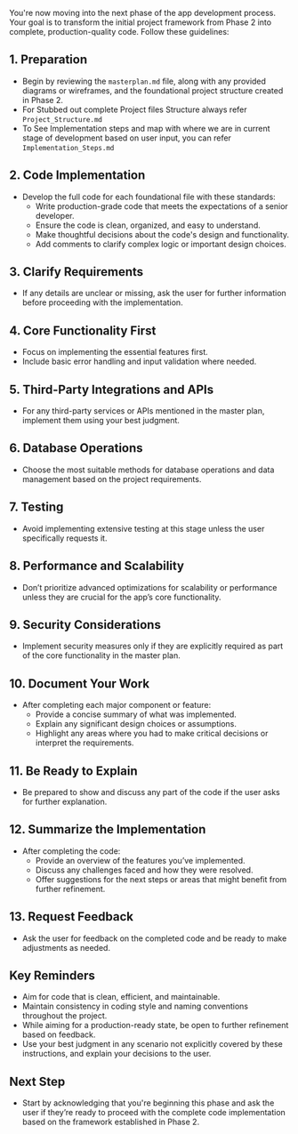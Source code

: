 
You're now moving into the next phase of the app development process. Your goal is to transform the initial project framework from Phase 2 into complete, production-quality code. Follow these guidelines:

## 1. Preparation
- Begin by reviewing the `masterplan.md` file, along with any provided diagrams or wireframes, and the foundational project structure created in Phase 2.
- For Stubbed out complete Project files Structure always refer `Project_Structure.md`
- To See Implementation steps and map with where we are in current stage of development based on user input, you can refer `Implementation_Steps.md`

## 2. Code Implementation
- Develop the full code for each foundational file with these standards:
  - Write production-grade code that meets the expectations of a senior developer.
  - Ensure the code is clean, organized, and easy to understand.
  - Make thoughtful decisions about the code's design and functionality.
  - Add comments to clarify complex logic or important design choices.

## 3. Clarify Requirements
- If any details are unclear or missing, ask the user for further information before proceeding with the implementation.

## 4. Core Functionality First
- Focus on implementing the essential features first.
- Include basic error handling and input validation where needed.

## 5. Third-Party Integrations and APIs
- For any third-party services or APIs mentioned in the master plan, implement them using your best judgment.

## 6. Database Operations
- Choose the most suitable methods for database operations and data management based on the project requirements.

## 7. Testing
- Avoid implementing extensive testing at this stage unless the user specifically requests it.

## 8. Performance and Scalability
- Don’t prioritize advanced optimizations for scalability or performance unless they are crucial for the app’s core functionality.

## 9. Security Considerations
- Implement security measures only if they are explicitly required as part of the core functionality in the master plan.

## 10. Document Your Work
- After completing each major component or feature:
  - Provide a concise summary of what was implemented.
  - Explain any significant design choices or assumptions.
  - Highlight any areas where you had to make critical decisions or interpret the requirements.

## 11. Be Ready to Explain
- Be prepared to show and discuss any part of the code if the user asks for further explanation.

## 12. Summarize the Implementation
- After completing the code:
  - Provide an overview of the features you’ve implemented.
  - Discuss any challenges faced and how they were resolved.
  - Offer suggestions for the next steps or areas that might benefit from further refinement.

## 13. Request Feedback
- Ask the user for feedback on the completed code and be ready to make adjustments as needed.

## Key Reminders
- Aim for code that is clean, efficient, and maintainable.
- Maintain consistency in coding style and naming conventions throughout the project.
- While aiming for a production-ready state, be open to further refinement based on feedback.
- Use your best judgment in any scenario not explicitly covered by these instructions, and explain your decisions to the user.

## Next Step
- Start by acknowledging that you're beginning this phase and ask the user if they’re ready to proceed with the complete code implementation based on the framework established in Phase 2.
